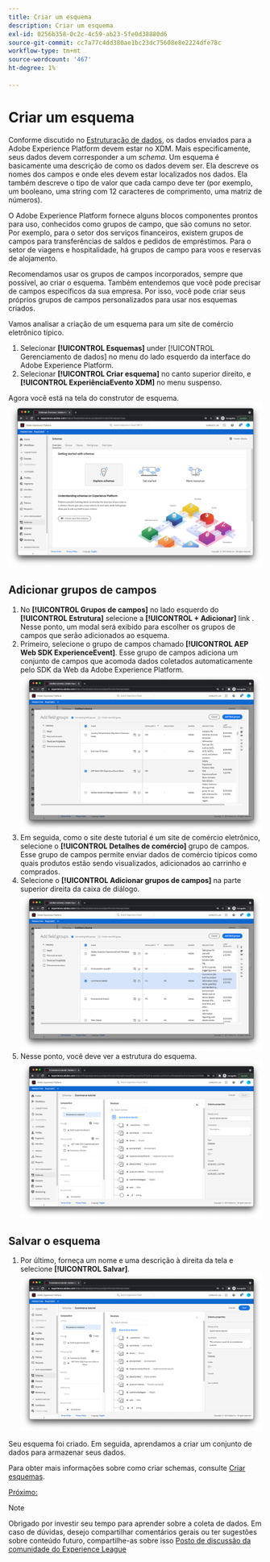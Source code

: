 ```yaml
---
title: Criar um esquema
description: Criar um esquema
exl-id: 0256b358-0c2c-4c59-ab23-5fe0d38880d6
source-git-commit: cc7a77c4dd380ae1bc23dc75608e8e2224dfe78c
workflow-type: tm+mt
source-wordcount: '467'
ht-degree: 1%

---
```


# Criar um esquema

Conforme discutido no [Estruturação de dados](../structuring-your-data.md), os dados enviados para a Adobe Experience Platform devem estar no XDM. Mais especificamente, seus dados devem corresponder a um _schema_. Um esquema é basicamente uma descrição de como os dados devem ser. Ela descreve os nomes dos campos e onde eles devem estar localizados nos dados. Ela também descreve o tipo de valor que cada campo deve ter (por exemplo, um booleano, uma string com 12 caracteres de comprimento, uma matriz de números).

O Adobe Experience Platform fornece alguns blocos componentes prontos para uso, conhecidos como grupos de campo, que são comuns no setor. Por exemplo, para o setor dos serviços financeiros, existem grupos de campos para transferências de saldos e pedidos de empréstimos. Para o setor de viagens e hospitalidade, há grupos de campo para voos e reservas de alojamento.

Recomendamos usar os grupos de campos incorporados, sempre que possível, ao criar o esquema. Também entendemos que você pode precisar de campos específicos da sua empresa. Por isso, você pode criar seus próprios grupos de campos personalizados para usar nos esquemas criados.

Vamos analisar a criação de um esquema para um site de comércio eletrônico típico.

1. Selecionar **[!UICONTROL Esquemas]** under [!UICONTROL Gerenciamento de dados] no menu do lado esquerdo da interface do Adobe Experience Platform.
1. Selecionar **[!UICONTROL Criar esquema]** no canto superior direito, e **[!UICONTROL ExperiênciaEvento XDM]** no menu suspenso.

Agora você está na tela do construtor de esquema.
![Exibição de esquemas](../assets/schemas-view.png)

## Adicionar grupos de campos

1. No **[!UICONTROL Grupos de campos]** no lado esquerdo do **[!UICONTROL Estrutura]** selecione a **[!UICONTROL + Adicionar]** link . Nesse ponto, um modal será exibido para escolher os grupos de campos que serão adicionados ao esquema.
1. Primeiro, selecione o grupo de campos chamado **[!UICONTROL AEP Web SDK ExperienceEvent]**. Esse grupo de campos adiciona um conjunto de campos que acomoda dados coletados automaticamente pelo SDK da Web da Adobe Experience Platform.
   ![Mistura de SDK da Web da AEP](../assets/aep-web-sdk-mixin.png)
1. Em seguida, como o site deste tutorial é um site de comércio eletrônico, selecione o **[!UICONTROL Detalhes de comércio]** grupo de campos. Esse grupo de campos permite enviar dados de comércio típicos como quais produtos estão sendo visualizados, adicionados ao carrinho e comprados.
1. Selecione o **[!UICONTROL Adicionar grupos de campos]** na parte superior direita da caixa de diálogo.
   ![Mistura de detalhes do comércio](../assets/commerce-details-mixin.png)
1. Nesse ponto, você deve ver a estrutura do esquema.
   ![Schema com mixins](../assets/schema-with-mixins.png)

## Salvar o esquema

1. Por último, forneça um nome e uma descrição à direita da tela e selecione **[!UICONTROL Salvar]**.
   ![Esquema com nome e descrição](../assets/schema-name-description.png)

Seu esquema foi criado. Em seguida, aprendamos a criar um conjunto de dados para armazenar seus dados.

Para obter mais informações sobre como criar schemas, consulte [Criar esquemas](/help/platform/schemas/create-schemas.md).

[Próximo: ](create-a-dataset.md)

>[!NOTE]
>
>Obrigado por investir seu tempo para aprender sobre a coleta de dados. Em caso de dúvidas, desejo compartilhar comentários gerais ou ter sugestões sobre conteúdo futuro, compartilhe-as sobre isso [Posto de discussão da comunidade do Experience League](https://experienceleaguecommunities.adobe.com/t5/adobe-experience-platform-launch/tutorial-discussion-use-adobe-experience-platform-data/m-p/543877)
